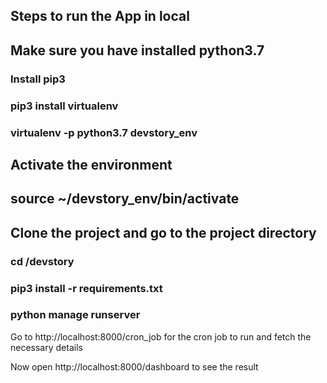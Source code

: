 ## Steps to run the App in local

## Make sure you have installed python3.7

### Install pip3
### pip3 install virtualenv

### virtualenv -p python3.7 devstory_env

## Activate the environment
## source ~/devstory_env/bin/activate

## Clone the project and go to the project directory 
### cd /devstory

### pip3 install -r requirements.txt
### python manage runserver

Go to http://localhost:8000/cron_job for the cron job to run and fetch the necessary details

Now open http://localhost:8000/dashboard to see the result